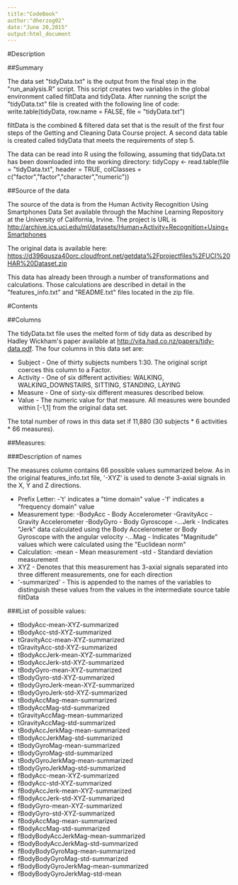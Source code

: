 ```yaml
---
title:"CodeBook"
author:"dherzog02"
date:"June 20,2015"
output:html_document
---
```


#Description

##Summary

The data set "tidyData.txt" is the output from the final step in the "run_analysis.R" script. This script creates two variables in the global environment called filtData and tidyData. After running the script the "tidyData.txt" file is created with the following line of code:
write.table(tidyData, row.name = FALSE, file = "tidyData.txt")

filtData is the combined & filtered data set that is the result of the first four steps of the Getting and Cleaning Data Course project. A second data table is created called tidyData that meets the requirements of step 5.

The data can be read into R using the following, assuming that tidyData.txt has been downloaded into the working directory:
tidyCopy <- read.table(file = "tidyData.txt", header =  TRUE, colClasses = c("factor","factor","character","numeric"))

##Source of the data

The source of the data is from the Human Activity Recognition Using Smartphones Data Set available through the Machine Learning Repository at the University of California, Irvine. The project is URL is <http://archive.ics.uci.edu/ml/datasets/Human+Activity+Recognition+Using+Smartphones>

The original data is available here: <https://d396qusza40orc.cloudfront.net/getdata%2Fprojectfiles%2FUCI%20HAR%20Dataset.zip>

This data has already been through a number of transformations and calculations. Those calculations are described in detail in the "features_info.txt" and "README.txt" files located in the zip file. 

 

#Contents

##Columns

The tidyData.txt file uses the melted form of tidy data as described by Hadley Wickham's paper available at <http://vita.had.co.nz/papers/tidy-data.pdf>. The four columns in this data set are:

- Subject - One of thirty subjects numbers 1:30. The original script coerces this column to a Factor.
- Activity - One of six different activities: WALKING, WALKING_DOWNSTAIRS, SITTING, STANDING, LAYING
- Measure - One of sixty-six different measures described below.
- Value - The numeric value for that measure. All measures were bounded within [-1,1] from the original data set.

The total number of rows in this data set if 11,880 (30 subjects * 6 activities * 66 measures).

##Measures:

###Description of names

The measures column contains 66 possible values summarized below. As in the original features_info.txt file, '-XYZ' is used to denote 3-axial signals in the X, Y and Z directions. 
- Prefix Letter: 
  -'t' indicates a "time domain" value
  -'f' indicates a "frequency domain" value
- Measurement type:
  -BodyAcc - Body Accelerometer
  -GravityAcc - Gravity Accelerometer
  -BodyGyro - Body Gyroscope
  -...Jerk - Indicates "Jerk" data calculated using the Body Accelerometer or Body Gyroscope with the angular velocity
  -...Mag - Indicates "Magnitude" values which were calculated using the "Euclidean norm"
- Calculation:
  -mean - Mean measurement 
  -std - Standard deviation measurement
- XYZ - Denotes that this measurement has 3-axial signals separated into three different measurements, one for each direction
- '-summarized' - This is appended to the names of the variables to distinguish these values from the values in the intermediate source table filtData

###List of possible values:

- tBodyAcc-mean-XYZ-summarized
- tBodyAcc-std-XYZ-summarized
- tGravityAcc-mean-XYZ-summarized
- tGravityAcc-std-XYZ-summarized
- tBodyAccJerk-mean-XYZ-summarized
- tBodyAccJerk-std-XYZ-summarized
- tBodyGyro-mean-XYZ-summarized
- tBodyGyro-std-XYZ-summarized
- tBodyGyroJerk-mean-XYZ-summarized
- tBodyGyroJerk-std-XYZ-summarized
- tBodyAccMag-mean-summarized
- tBodyAccMag-std-summarized
- tGravityAccMag-mean-summarized
- tGravityAccMag-std-summarized
- tBodyAccJerkMag-mean-summarized
- tBodyAccJerkMag-std-summarized
- tBodyGyroMag-mean-summarized
- tBodyGyroMag-std-summarized
- tBodyGyroJerkMag-mean-summarized
- tBodyGyroJerkMag-std-summarized
- fBodyAcc-mean-XYZ-summarized
- fBodyAcc-std-XYZ-summarized
- fBodyAccJerk-mean-XYZ-summarized
- fBodyAccJerk-std-XYZ-summarized
- fBodyGyro-mean-XYZ-summarized
- fBodyGyro-std-XYZ-summarized
- fBodyAccMag-mean-summarized
- fBodyAccMag-std-summarized
- fBodyBodyAccJerkMag-mean-summarized
- fBodyBodyAccJerkMag-std-summarized
- fBodyBodyGyroMag-mean-summarized
- fBodyBodyGyroMag-std-summarized
- fBodyBodyGyroJerkMag-mean-summarized
- fBodyBodyGyroJerkMag-std-mean